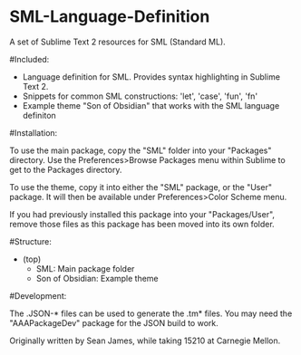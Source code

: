 SML-Language-Definition
=======================

A set of Sublime Text 2 resources for SML (Standard ML). 

#Included:

- Language definition for SML. Provides syntax highlighting in Sublime Text 2.
- Snippets for common SML constructions: 'let', 'case', 'fun', 'fn'
- Example theme "Son of Obsidian" that works with the SML language definiton

#Installation:

To use the main package, copy the "SML" folder into your "Packages" directory. Use 
the Preferences>Browse Packages menu within Sublime to get to the Packages directory.

To use the theme, copy it into either the "SML" package, or the "User" package. It 
will then be available under Preferences>Color Scheme menu.

If you had previously installed this package into your "Packages/User", remove 
those files as this package has been moved into its own folder.

#Structure:

- (top)
    - SML: Main package folder
    - Son of Obsidian: Example theme

#Development:

The .JSON-* files can be used to generate the .tm* files. You may need the "AAAPackageDev"
package for the JSON build to work.

Originally written by Sean James, while taking 15210 at Carnegie Mellon.

